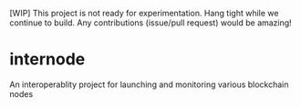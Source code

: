 [WIP] This project is not ready for experimentation. Hang tight while we continue to build. Any contributions (issue/pull request) would be amazing! 

# internode
An interoperablity project for launching and monitoring various blockchain nodes 
